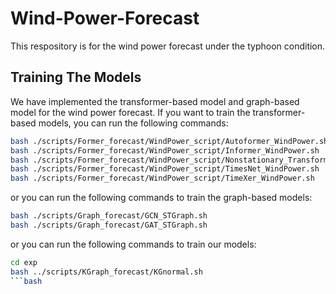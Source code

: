 # Wind-Power-Forecast
This respository is for the wind power forecast under the typhoon condition. 

## Training The Models
We have implemented the transformer-based model and graph-based model for the wind power forecast. If you want to train the transformer-based models, you can run the following commands:

```bash
bash ./scripts/Former_forecast/WindPower_script/Autoformer_WindPower.sh
bash ./scripts/Former_forecast/WindPower_script/Informer_WindPower.sh
bash ./scripts/Former_forecast/WindPower_script/Nonstationary_Transformer_WindPower.sh
bash ./scripts/Former_forecast/WindPower_script/TimesNet_WindPower.sh
bash ./scripts/Former_forecast/WindPower_script/TimeXer_WindPower.sh
```
or you can run the following commands to train the graph-based models:

```bash
bash ./scripts/Graph_forecast/GCN_STGraph.sh
bash ./scripts/Graph_forecast/GAT_STGraph.sh
```

or you can run the following commands to train our models:
```bash
cd exp
bash ../scripts/KGraph_forecast/KGnormal.sh
```bash